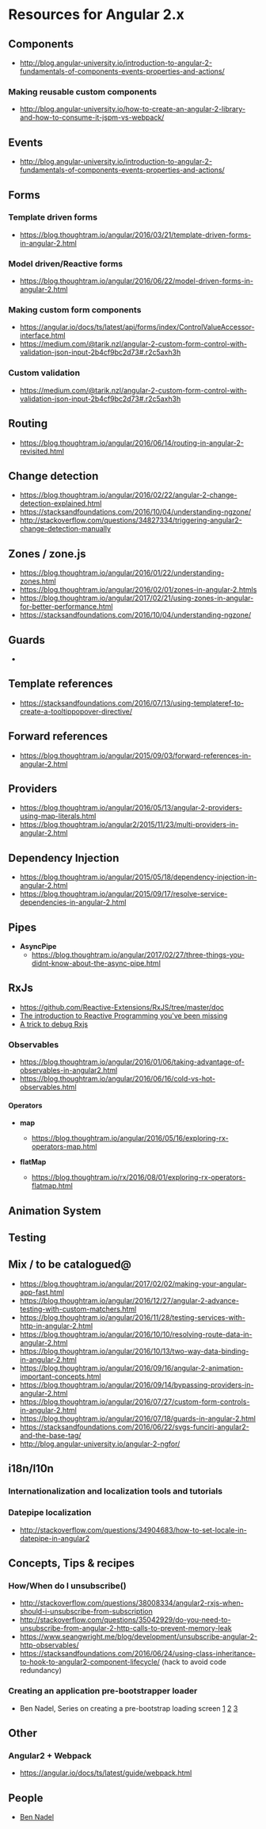 # Resources for Angular 2.x

## Components

- http://blog.angular-university.io/introduction-to-angular-2-fundamentals-of-components-events-properties-and-actions/

### Making reusable custom components

- http://blog.angular-university.io/how-to-create-an-angular-2-library-and-how-to-consume-it-jspm-vs-webpack/

## Events

- http://blog.angular-university.io/introduction-to-angular-2-fundamentals-of-components-events-properties-and-actions/

## Forms

### Template driven forms

- https://blog.thoughtram.io/angular/2016/03/21/template-driven-forms-in-angular-2.html

### Model driven/Reactive forms

- https://blog.thoughtram.io/angular/2016/06/22/model-driven-forms-in-angular-2.html

### Making custom form components

- https://angular.io/docs/ts/latest/api/forms/index/ControlValueAccessor-interface.html
- https://medium.com/@tarik.nzl/angular-2-custom-form-control-with-validation-json-input-2b4cf9bc2d73#.r2c5axh3h

### Custom validation

- https://medium.com/@tarik.nzl/angular-2-custom-form-control-with-validation-json-input-2b4cf9bc2d73#.r2c5axh3h

## Routing

- https://blog.thoughtram.io/angular/2016/06/14/routing-in-angular-2-revisited.html

## Change detection

- https://blog.thoughtram.io/angular/2016/02/22/angular-2-change-detection-explained.html
- https://stacksandfoundations.com/2016/10/04/understanding-ngzone/
- http://stackoverflow.com/questions/34827334/triggering-angular2-change-detection-manually

## Zones / zone.js

- https://blog.thoughtram.io/angular/2016/01/22/understanding-zones.html
- https://blog.thoughtram.io/angular/2016/02/01/zones-in-angular-2.htmls
- https://blog.thoughtram.io/angular/2017/02/21/using-zones-in-angular-for-better-performance.html
- https://stacksandfoundations.com/2016/10/04/understanding-ngzone/

## Guards

- 

## Template references

- https://stacksandfoundations.com/2016/07/13/using-templateref-to-create-a-tooltippopover-directive/

## Forward references

- https://blog.thoughtram.io/angular/2015/09/03/forward-references-in-angular-2.html

## Providers

- https://blog.thoughtram.io/angular/2016/05/13/angular-2-providers-using-map-literals.html
- https://blog.thoughtram.io/angular2/2015/11/23/multi-providers-in-angular-2.html
 
## Dependency Injection

- https://blog.thoughtram.io/angular/2015/05/18/dependency-injection-in-angular-2.html
- https://blog.thoughtram.io/angular/2015/09/17/resolve-service-dependencies-in-angular-2.html

## Pipes

- **AsyncPipe**
  - https://blog.thoughtram.io/angular/2017/02/27/three-things-you-didnt-know-about-the-async-pipe.html

## RxJs

- https://github.com/Reactive-Extensions/RxJS/tree/master/doc
- [The introduction to Reactive Programming you've been missing](https://gist.github.com/staltz/868e7e9bc2a7b8c1f754)
- [A trick to debug Rxjs](http://blog.angular-university.io/debug-rxjs/)


### Observables

- https://blog.thoughtram.io/angular/2016/01/06/taking-advantage-of-observables-in-angular2.html
- https://blog.thoughtram.io/angular/2016/06/16/cold-vs-hot-observables.html

#### Operators

- **map**
  * https://blog.thoughtram.io/angular/2016/05/16/exploring-rx-operators-map.html 

- **flatMap**
  * https://blog.thoughtram.io/rx/2016/08/01/exploring-rx-operators-flatmap.html

## Animation System

## Testing

## Mix / to be catalogued@

- https://blog.thoughtram.io/angular/2017/02/02/making-your-angular-app-fast.html
- https://blog.thoughtram.io/angular/2016/12/27/angular-2-advance-testing-with-custom-matchers.html
- https://blog.thoughtram.io/angular/2016/11/28/testing-services-with-http-in-angular-2.html
- https://blog.thoughtram.io/angular/2016/10/10/resolving-route-data-in-angular-2.html
- https://blog.thoughtram.io/angular/2016/10/13/two-way-data-binding-in-angular-2.html
- https://blog.thoughtram.io/angular/2016/09/16/angular-2-animation-important-concepts.html
- https://blog.thoughtram.io/angular/2016/09/14/bypassing-providers-in-angular-2.html
- https://blog.thoughtram.io/angular/2016/07/27/custom-form-controls-in-angular-2.html
- https://blog.thoughtram.io/angular/2016/07/18/guards-in-angular-2.html
- https://stacksandfoundations.com/2016/06/22/svgs-funciri-angular2-and-the-base-tag/
- http://blog.angular-university.io/angular-2-ngfor/

## i18n/l10n

### Internationalization and localization tools and tutorials

### Datepipe localization

- http://stackoverflow.com/questions/34904683/how-to-set-locale-in-datepipe-in-angular2

## Concepts, Tips & recipes

### How/When do I unsubscribe()

- http://stackoverflow.com/questions/38008334/angular2-rxjs-when-should-i-unsubscribe-from-subscription
- http://stackoverflow.com/questions/35042929/do-you-need-to-unsubscribe-from-angular-2-http-calls-to-prevent-memory-leak
- https://www.seangwright.me/blog/development/unsubscribe-angular-2-http-observables/
- https://stacksandfoundations.com/2016/06/24/using-class-inheritance-to-hook-to-angular2-component-lifecycle/ (hack to avoid code redundancy)

### Creating an application pre-bootstrapper loader

- Ben Nadel, Series on creating a pre-bootstrap loading screen 
  [1](https://www.bennadel.com/blog/3105-creating-a-pre-bootstrap-loading-screen-in-angular-2-rc-1.htm)
  [2](https://www.bennadel.com/blog/3147-creating-an-event-driven-pre-bootstrap-loading-screen-in-angular-2-0-0.htm)
  [3](https://www.bennadel.com/blog/3151-revisited-creating-an-event-driven-pre-bootstrap-loading-screen-in-angular-2-0-0.htm)

## Other

### Angular2 + Webpack

- https://angular.io/docs/ts/latest/guide/webpack.html

## People 

- [Ben Nadel](https://www.bennadel.com/)